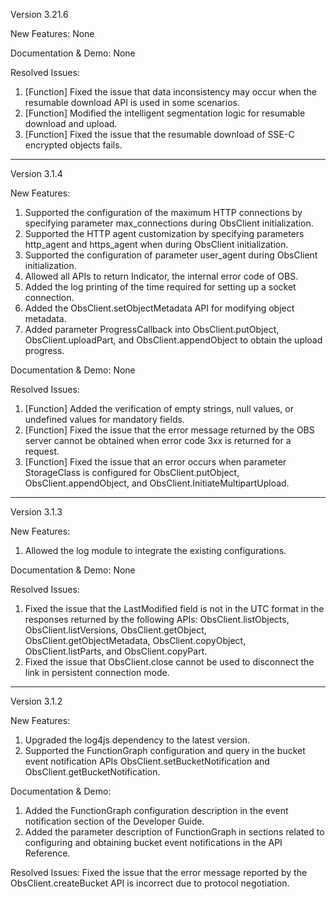 ﻿Version 3.21.6

New Features: None

Documentation & Demo: None

Resolved Issues:

1. [Function] Fixed the issue that data inconsistency may occur when the resumable download API is used in some scenarios.
2. [Function] Modified the intelligent segmentation logic for resumable download and upload.
3. [Function] Fixed the issue that the resumable download of SSE-C encrypted objects fails.

----
Version 3.1.4

New Features:
1. Supported the configuration of the maximum HTTP connections by specifying parameter max_connections during ObsClient initialization.
2. Supported the HTTP agent customization by specifying parameters http_agent and https_agent when during ObsClient initialization.
3. Supported the configuration of parameter user_agent during ObsClient initialization.
4. Allowed all APIs to return Indicator, the internal error code of OBS.
5. Added the log printing of the time required for setting up a socket connection.
6. Added the ObsClient.setObjectMetadata API for modifying object metadata.
7. Added parameter ProgressCallback into ObsClient.putObject, ObsClient.uploadPart, and ObsClient.appendObject to obtain the upload progress.


Documentation & Demo: None

Resolved Issues:

1. [Function] Added the verification of empty strings, null values, or undefined values for mandatory fields.
2. [Function] Fixed the issue that the error message returned by the OBS server cannot be obtained when error code 3xx is returned for a request.
3. [Function] Fixed the issue that an error occurs when parameter StorageClass is configured for ObsClient.putObject, ObsClient.appendObject, and ObsClient.InitiateMultipartUpload.
-----------------------------------------------------------------------------------

Version 3.1.3

New Features:
1. Allowed the log module to integrate the existing configurations.

Documentation & Demo: None

Resolved Issues:
1. Fixed the issue that the LastModified field is not in the UTC format in the responses returned by the following APIs: ObsClient.listObjects, ObsClient.listVersions, ObsClient.getObject, ObsClient.getObjectMetadata, ObsClient.copyObject, ObsClient.listParts, and ObsClient.copyPart.
2. Fixed the issue that ObsClient.close cannot be used to disconnect the link in persistent connection mode.
-----------------------------------------------------------------------------------

Version 3.1.2

New Features:
1. Upgraded the log4js dependency to the latest version.
2. Supported the FunctionGraph configuration and query in the bucket event notification APIs ObsClient.setBucketNotification and ObsClient.getBucketNotification.

Documentation & Demo:
1. Added the FunctionGraph configuration description in the event notification section of the Developer Guide.
2. Added the parameter description of FunctionGraph in sections related to configuring and obtaining bucket event notifications in the API Reference.

Resolved Issues:
Fixed the issue that the error message reported by the ObsClient.createBucket API is incorrect due to protocol negotiation.
